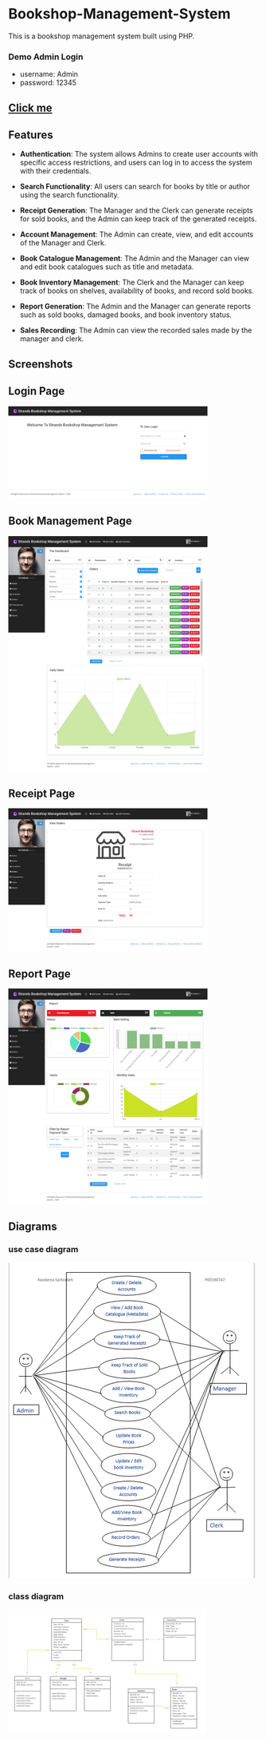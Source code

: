 # Bookshop-Management-System


This is a bookshop management system built using PHP.
### Demo Admin Login
* username: Admin
* password: 12345
## [Click me](https://bookshop-management-systems.000webhostapp.com/)


## Features

- **Authentication**: The system allows Admins to create user accounts with specific access restrictions, and users can log in to access the system with their credentials.

- **Search Functionality**: All users can search for books by title or author using the search functionality.

- **Receipt Generation**: The Manager and the Clerk can generate receipts for sold books, and the Admin can keep track of the generated receipts.

- **Account Management**: The Admin can create, view, and edit accounts of the Manager and Clerk.

- **Book Catalogue Management**: The Admin and the Manager can view and edit book catalogues such as title and metadata.

- **Book Inventory Management**: The Clerk and the Manager can keep track of books on shelves, availability of books, and record sold books.

- **Report Generation**: The Admin and the Manager can generate reports such as sold books, damaged books, and book inventory status.

- **Sales Recording**: The Admin can view the recorded sales made by the manager and clerk.






## Screenshots



## Login Page
<img src="screenshots/login.png" width="400">

## Book Management Page
<img src="screenshots/home.png" width="400">

## Receipt Page
<img src="screenshots/receipt.png" width="400">

## Report Page
<img src="screenshots/report.png" width="400">




##  Diagrams
### use case diagram
![Usecase](screenshots/usecase.png)
### class diagram
![Class](screenshots/classdiagram.png)

